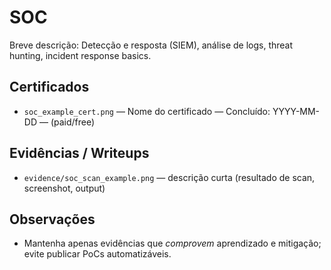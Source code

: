 # SOC

Breve descrição: Detecção e resposta (SIEM), análise de logs, threat hunting, incident response basics.

## Certificados
- `soc_example_cert.png` — Nome do certificado — Concluído: YYYY-MM-DD — (paid/free)

## Evidências / Writeups
- `evidence/soc_scan_example.png` — descrição curta (resultado de scan, screenshot, output)

## Observações
- Mantenha apenas evidências que *comprovem* aprendizado e mitigação; evite publicar PoCs automatizáveis.
